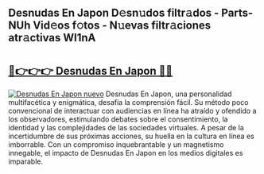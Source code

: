 ## Desnudas En Japon D𝚎sn𝚞dos filtr𝚊dos - Parts-NUh Vid𝚎os f𝚘tos - N𝚞evas filtr𝚊ciones atr𝚊ctivas WI1nA

# <h2><a href="http://mbcvjgm.tromn.icu/?c=Desnudas+En+Japon">🔗👉👉👉 Desnudas En Japon 🔗🔗</a></h2>

[![Desnudas En Japon nuevo](https://i.imgur.com/pEAQMta.gif)](http://mbcvjgm.tromn.icu/?c=Desnudas+En+Japon)
Desnudas En Japon, una personalidad multifacética y enigmática, desafía la comprensión fácil. Su método poco convencional de interactuar con audiencias en línea ha atraído y ofendido a los observadores, estimulando debates sobre el consentimiento, la identidad y las complejidades de las sociedades virtuales. A pesar de la incertidumbre de sus próximas acciones, su huella en la cultura en línea es imborrable. Con un compromiso inquebrantable y un magnetismo innegable, el impacto de Desnudas En Japon en los medios digitales es imparable.
